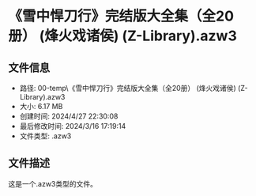 ﻿# 《雪中悍刀行》完结版大全集（全20册） (烽火戏诸侯) (Z-Library).azw3

## 文件信息
- 路径: 00-temp\《雪中悍刀行》完结版大全集（全20册） (烽火戏诸侯) (Z-Library).azw3
- 大小: 6.17 MB
- 创建时间: 2024/4/27 22:30:08
- 最后修改时间: 2024/3/16 17:19:14
- 文件类型: .azw3

## 文件描述
这是一个.azw3类型的文件。

